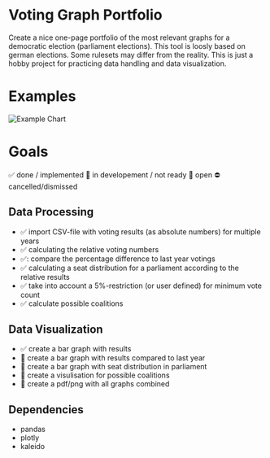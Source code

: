 # Voting Graph Portfolio
Create a nice one-page portfolio of the most relevant graphs for a democratic election (parliament elections). This tool is loosly based on german elections. Some rulesets may differ from the reality. This is just a hobby project for practicing data handling and data visualization.

# Examples
![Example Chart](https://github.com/ricochan/VotingGraphPortfolio/blob/main/output/barResult.png "Example Chart")

# Goals
:white_check_mark: done / implemented 
:large_orange_diamond: in developement / not ready
:red_circle: open
:no_entry: cancelled/dismissed

## Data Processing
* :white_check_mark:  import CSV-file with voting results (as absolute numbers) for multiple years
* :white_check_mark:  calculating the relative voting numbers
* :white_check_mark::  compare the percentage difference to last year votings
* :white_check_mark:  calculating a seat distribution for a parliament according to the relative results
* :white_check_mark:  take into account a 5%-restriction (or user defined) for minimum vote count 
* :white_check_mark:   calculate possible coalitions 


## Data Visualization
* :white_check_mark:  create a bar graph with results
* :large_orange_diamond:  create a bar graph with results compared to last year
* :large_orange_diamond:  create a bar graph with seat distribution in parliament
* :large_orange_diamond:  create a visulisation for possible coalitions
* :red_circle: create a pdf/png with all graphs combined


## Dependencies
* pandas
* plotly
* kaleido